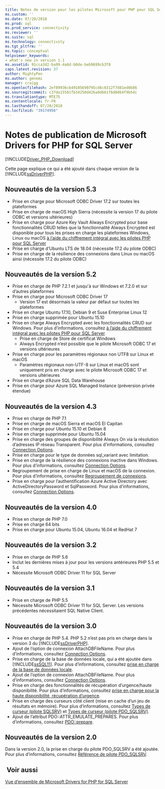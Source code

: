 ```yaml
---
title: Notes de version pour les pilotes Microsoft pour PHP pour SQL Server | Microsoft Docs
ms.custom: ''
ms.date: 07/20/2018
ms.prod: sql
ms.prod_service: connectivity
ms.reviewer: ''
ms.suite: sql
ms.technology: connectivity
ms.tgt_pltfrm: ''
ms.topic: conceptual
helpviewer_keywords:
- what's new in version 1.1
ms.assetid: 91cca3d2-ba99-4a6d-b0de-beb9699cb3f8
caps.latest.revision: 37
author: MightyPen
ms.author: genemi
manager: craigg
ms.openlocfilehash: 2ef89936cb49105690795cd6c0312f7d81ed0b86
ms.sourcegitcommit: c37da15581fb34250d426a8d661f6d0d64f9b54c
ms.translationtype: MTE75
ms.contentlocale: fr-FR
ms.lasthandoff: 07/20/2018
ms.locfileid: "39174956"
---
```

# <a name="release-notes-for-the-microsoft-drivers-for-php-for-sql-server"></a>Notes de publication de Microsoft Drivers for PHP for SQL Server
[!INCLUDE[Driver_PHP_Download](../../includes/driver_php_download.md)]

Cette page explique ce qui a été ajouté dans chaque version de la [!INCLUDE[ssDriverPHP](../../includes/ssdriverphp_md.md)].  

## <a name="whats-new-in-version-53"></a>Nouveautés de la version 5.3

- Prise en charge pour Microsoft ODBC Driver 17.2 sur toutes les plateformes
- Prise en charge de macOS High Sierra (nécessite la version 17 du pilote ODBC et versions ultérieures)
- Prise en charge pour Azure Key Vault Always Encrypted pour base fonctionnalités CRUD telles que la fonctionnalité Always Encrypted est disponible pour tous les prises en charge les plateformes Windows, Linux ou macOS [à l’aide du chiffrement intégral avec les pilotes PHP pour SQL Server](../../connect/php/using-always-encrypted-php-drivers.md)
- Prise en charge d’Ubuntu LTS de 18.04 (nécessite 17.2 du pilote ODBC)
- Prise en charge de la résilience des connexions dans Linux ou macOS ainsi (nécessite 17.2 du pilote ODBC)

## <a name="whats-new-in-version-52"></a>Nouveautés de la version 5.2

- Prise en charge de PHP 7.2.1 et jusqu'à sur Windows et 7.2.0 et sur d’autres plateformes
- Prise en charge pour Microsoft ODBC Driver 17
  - Version 17 est désormais la valeur par défaut sur toutes les plateformes
- Prise en charge Ubuntu 17.10, Debian 9 et Suse Enterprise Linux 12
- Prise en charge supprimée pour Ubuntu 15.10
- Prise en charge Always Encrypted avec les fonctionnalités CRUD sur Windows. Pour plus d’informations, consultez [à l’aide du chiffrement intégral avec les pilotes PHP pour SQL Server](../../connect/php/using-always-encrypted-php-drivers.md)
  - Prise en charge de Store de certificat Windows
  - Always Encrypted n’est possible que le pilote Microsoft ODBC 17 et versions ultérieures
- Prise en charge pour les paramètres régionaux non UTF8 sur Linux et macOS
  - Paramètres régionaux non-UTF-8 sur Linux et macOS sont uniquement pris en charge avec le pilote Microsoft ODBC 17 et versions ultérieures
- Prise en charge d’Azure SQL Data Warehouse
- Prise en charge pour Azure SQL Managed Instance (préversion privée étendue)


## <a name="whats-new-in-version-43"></a>Nouveautés de la version 4.3

- Prise en charge de PHP 7.1
- Prise en charge de macOS Sierra et macOS El Capitan
- Prise en charge pour Ubuntu 15.10 et Debian 8
- Prise en charge supprimée pour Ubuntu 15.04
- Prise en charge des groupes de disponibilité Always On via la résolution d’adresses IP réseau Transparent. Pour plus d’informations, consultez [Connection Options](../../connect/php/connection-options.md).
- Prise en charge pour le type de données sql_variant avec limitation.
- Prise en charge de la résilience des connexions inactive dans Windows. Pour plus d’informations, consultez [Connection Options](../../connect/php/connection-options.md).
- Regroupement de prise en charge de Linux et macOS de la connexion. Pour plus d’informations, consultez [Regroupement de connexions](../../connect/php/connection-pooling-microsoft-drivers-for-php-for-sql-server.md).
- Prise en charge pour l’authentification Azure Active Directory avec ActiveDirectoryPassword et SqlPassword. Pour plus d’informations, consultez [Connection Options](../../connect/php/connection-options.md).

## <a name="whats-new-in-version-40"></a>Nouveautés de la version 4.0

- Prise en charge de PHP 7.0  
- Prise en charge 64 bits
- Prise en charge pour Ubuntu 15.04, Ubuntu 16.04 et RedHat 7

## <a name="whats-new-in-version-32"></a>Nouveautés de la version 3.2

- Prise en charge de PHP 5.6   
- Inclut les dernières mises à jour pour les versions antérieures PHP 5.5 et 5.4   
- Nécessite Microsoft ODBC Driver 11 for SQL Server  

## <a name="whats-new-in-version-31"></a>Nouveautés de la version 3.1

- Prise en charge de PHP 5.5  
- Nécessite Microsoft ODBC Driver 11 for SQL Server. Les versions précédentes nécessitaient SQL Native Client.  

## <a name="whats-new-in-version-30"></a>Nouveautés de la version 3.0  

- Prise en charge de PHP 5.4.  PHP 5.2 n’est pas pris en charge dans la version 3 du [!INCLUDE[ssDriverPHP](../../includes/ssdriverphp_md.md)].  
- Ajout de l’option de connexion AttachDBFileName. Pour plus d’informations, consultez [Connection Options](../../connect/php/connection-options.md).  
- Prise en charge de la base de données locale, qui a été ajoutée dans [!INCLUDE[ssSQL11](../../includes/sssql11_md.md)]. Pour plus d’informations, consultez [prise en charge de la base de données locale](../../connect/php/php-driver-for-sql-server-support-for-localdb.md).
- Ajout de l’option de connexion AttachDBFileName. Pour plus d’informations, consultez [Connection Options](../../connect/php/connection-options.md).  
- Prise en charge des fonctionnalités de récupération d’urgence/haute disponibilité. Pour plus d’informations, consultez [prise en charge pour la haute disponibilité, récupération d’urgence](../../connect/php/php-driver-for-sql-server-support-for-high-availability-disaster-recovery.md).
- Prise en charge des curseurs côté client (mise en cache d’un jeu de résultats en mémoire). Pour plus d’informations, consultez [Types de curseur &#40;pilote SQLSRV&#41;](../../connect/php/cursor-types-sqlsrv-driver.md) et [Types de curseur &#40;pilote PDO_SQLSRV&#41;](../../connect/php/cursor-types-pdo-sqlsrv-driver.md).
- Ajout de l’attribut PDO::ATTR_EMULATE_PREPARES. Pour plus d’informations, consultez [PDO::prepare](../../connect/php/pdo-prepare.md).  

## <a name="whats-new-in-version-20"></a>Nouveautés de la version 2.0  
Dans la version 2.0, la prise en charge du pilote PDO_SQLSRV a été ajoutée. Pour plus d’informations, consultez [Référence de pilote PDO_SQLSRV](../../connect/php/pdo-sqlsrv-driver-reference.md).  

## <a name="see-also"></a> Voir aussi  
[Vue d’ensemble de Microsoft Drivers for PHP for SQL Server](../../connect/php/overview-of-the-php-sql-driver.md)

